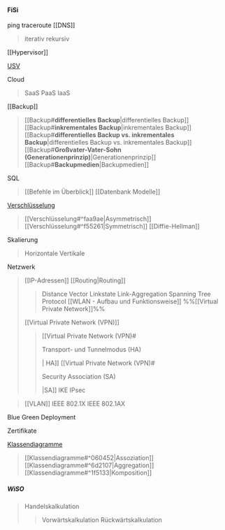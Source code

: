 #### FiSi

ping 
traceroute
[[DNS]]
>iterativ
>rekursiv

[[Hypervisor]]

[USV](USV)

Cloud
> SaaS
> PaaS
> IaaS

[[Backup]]
> [[Backup#**differentielles Backup**|differentielles Backup]]
> [[Backup#**inkrementales Backup**|inkrementales Backup]]
> [[Backup#**differentielles Backup vs. inkrementales Backup**|differentielles Backup vs. inkrementales Backup]]
> [[Backup#**Großvater-Vater-Sohn (Generationenprinzip)**|Generationenprinzip]]
> [[Backup#**Backupmedien**|Backupmedien]]

SQL
>[[Befehle im Überblick]]
>[[Datenbank Modelle]]

[Verschlüsselung](obsidian://open?vault=Berufsschule%20Vault&file=Verschl%C3%BCsselung)
> [[Verschlüsselung#^faa9ae|Asymmetrisch]]
> [[Verschlüsselung#^f55261|Symmetrisch]]
> [[Diffie-Hellman]]

Skalierung
>Horizontale
>Vertikale

Netzwerk
> [[IP-Adressen]]
> [[Routing|Routing]]
>> Distance Vector
>> Linkstate
>> Link-Aggregation
>> Spanning Tree Protocol
> [[WLAN - Aufbau und Funktionsweise]]
> %%[[Virtual Private Network]]%%
>
> [[Virtual Private Network (VPN)]]
>> [[Virtual Private Network (VPN)#<p style="text-align center;">Transport- und Tunnelmodus (HA)</p>| HA]]
>> [[Virtual Private Network (VPN)#<p style="text-align center;">Security Association (SA)</p>|SA]]
> > IKE
> > IPsec

> [[VLAN]]
> IEEE 802.1X
> IEEE 802.1AX

Blue Green Deployment

Zertifikate

[Klassendiagramme](Klassendiagramme.md)
>[[Klassendiagramme#^060452|Assoziation]]
>[[Klassendiagramme#^6d2107|Aggregation]]
>[[Klassendiagramme#^1f5133|Komposition]]

##### WiSO

> Handelskalkulation
> >Vorwärtskalkulation
> >Rückwärtskalkulation
